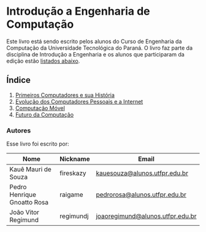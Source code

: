 # Introdução a Engenharia de Computação

Este livro está sendo escrito pelos alunos do Curso de Engenharia da Computação da Universidade Tecnológica do Paraná. O livro faz parte da disciplina de Introdução a Engenharia e os alunos que participaram da edição estão [listados abaixo](#Autores).

## Índice

1. [Primeiros Computadores e sua História](capitulos/primeiros_computadores_e_sua_historia.md)
2. [Evolução dos Computadores Pessoais e a Internet](capitulos/evolucao_dos_computadores_pessoais_e_a_internet.md)
3. [Computação Móvel](capitulos/computacao_movel.md)
4. [Futuro da Computação](capitulos/futuro_da_computacao.md)


### Autores
Esse livro foi escrito por:

 Nome | Nickname | Email |
 ---- | -------- | ----- |
Kauê Mauri de Souza | fireskazy | [kauesouza@alunos.utfpr.edu.br](mailto:kauesouza@alunos.utfpr.edu.br)
Pedro Henrique Gnoatto Rosa | raigame | [pedrorosa@alunos.utfpr.edu.br](mailto:pedrorosa@alunos.utfpr.edu.br)
João Vitor Regimund | regimundj | [joaoregimund@alunos.utfpr.edu.br](mailto:joaoregimund@alunosutfpr.edu.br)
